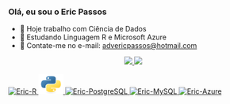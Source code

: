 ### Olá, eu sou o Eric Passos

- 🔭 Hoje trabalho com Ciência de Dados
- 🌱 Estudando Linguagem R e Microsoft Azure
- 👯 Contate-me no e-mail: advericpassos@hotmail.com

<div align="center">
  <a href="https://github.com/EricPassosScience">
  <img height="150em" src="https://github-readme-stats.vercel.app/api?username=EricPassosScience&show_icons=true&theme=dark&include_all_commits=true&count_private=true"/>
  <img height="150em" src="https://github-readme-stats.vercel.app/api/top-langs/?username=EricPassosScience&layout=compact&langs_count=7&theme=dark"/>
</div>

 <div style="display: inline_block"><br>
  <img lign="center" alt="Eric-R" height="40" width="50" src="https://cdn.jsdelivr.net/gh/devicons/devicon/icons/r/r-original.svg" />
  <img lign="center" alt="Eric-Python" height="40" width="50" src="https://raw.githubusercontent.com/devicons/devicon/master/icons/python/python-original.svg">
  <img lign="center" alt="Eric-PostgreSQL" height="40" width="50" src="https://cdn.jsdelivr.net/gh/devicons/devicon/icons/postgresql/postgresql-original-wordmark.svg" />
  <img lign="center" alt="Eric-MySQL" height="60" width="70" src="https://cdn.jsdelivr.net/gh/devicons/devicon/icons/mysql/mysql-original-wordmark.svg" />
  <img lign="center" alt="Eric-Azure" height="40" width="50" src="https://cdn.jsdelivr.net/gh/devicons/devicon/icons/azure/azure-original.svg" />
</div>

